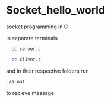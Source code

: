 # Socket_hello_world
socket programming in C

in separate terminals
```bash
  cc server.c
```
```bash
  cc client.c
```

and in their respective folders run
```bash
./a.out
```
to recieve message
